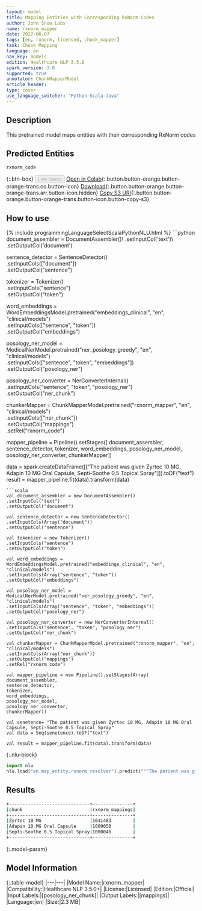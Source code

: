 ```yaml
---
layout: model
title: Mapping Entities with Corresponding RxNorm Codes
author: John Snow Labs
name: rxnorm_mapper
date: 2022-06-07
tags: [en, rxnorm, licensed, chunk_mapper]
task: Chunk Mapping
language: en
nav_key: models
edition: Healthcare NLP 3.5.0
spark_version: 3.0
supported: true
annotator: ChunkMapperModel
article_header:
type: cover
use_language_switcher: "Python-Scala-Java"
---
```


## Description

This pretrained model maps entities with their corresponding RxNorm codes

## Predicted Entities

`rxnorm_code`

{:.btn-box}
<button class="button button-orange" disabled>Live Demo</button>
[Open in Colab](https://colab.research.google.com/github/JohnSnowLabs/spark-nlp-workshop/blob/master/tutorials/Certification_Trainings/Healthcare/26.Chunk_Mapping.ipynb){:.button.button-orange.button-orange-trans.co.button-icon}
[Download](https://s3.amazonaws.com/auxdata.johnsnowlabs.com/clinical/models/rxnorm_mapper_en_3.5.0_3.0_1654614618628.zip){:.button.button-orange.button-orange-trans.arr.button-icon.hidden}
[Copy S3 URI](s3://auxdata.johnsnowlabs.com/clinical/models/rxnorm_mapper_en_3.5.0_3.0_1654614618628.zip){:.button.button-orange.button-orange-trans.button-icon.button-copy-s3}

## How to use



<div class="tabs-box" markdown="1">
{% include programmingLanguageSelectScalaPythonNLU.html %}
```python
document_assembler = DocumentAssembler()\
.setInputCol('text')\
.setOutputCol('document')

sentence_detector = SentenceDetector()\
.setInputCols(["document"])\
.setOutputCol("sentence")

tokenizer = Tokenizer()\
.setInputCols("sentence")\
.setOutputCol("token")

word_embeddings = WordEmbeddingsModel.pretrained("embeddings_clinical", "en", "clinical/models")\
.setInputCols(["sentence", "token"])\
.setOutputCol("embeddings")

posology_ner_model = MedicalNerModel.pretrained("ner_posology_greedy", "en", "clinical/models")\
.setInputCols(["sentence", "token", "embeddings"])\
.setOutputCol("posology_ner")

posology_ner_converter = NerConverterInternal()\
.setInputCols("sentence", "token", "posology_ner")\
.setOutputCol("ner_chunk")

chunkerMapper = ChunkMapperModel.pretrained("rxnorm_mapper", "en", "clinical/models")\
.setInputCols(["ner_chunk"])\
.setOutputCol("mappings")\
.setRel("rxnorm_code") 

mapper_pipeline = Pipeline().setStages([
document_assembler,
sentence_detector,
tokenizer, 
word_embeddings,
posology_ner_model, 
posology_ner_converter, 
chunkerMapper])


data = spark.createDataFrame([["The patient was given Zyrtec 10 MG, Adapin 10 MG Oral Capsule, Septi-Soothe 0.5 Topical Spray"]]).toDF("text")
result = mapper_pipeline.fit(data).transform(data) 

```
```scala
val document_assembler = new DocumentAssembler()
.setInputCol("text")
.setOutputCol("document")

val sentence_detector = new SentenceDetector()
.setInputCols(Array("document"))
.setOutputCol("sentence")

val tokenizer = new Tokenizer()
.setInputCols("sentence")
.setOutputCol("token")

val word_embeddings = WordEmbeddingsModel.pretrained("embeddings_clinical", "en", "clinical/models")
.setInputCols(Array("sentence", "token"))
.setOutputCol("embeddings")

val posology_ner_model = MedicalNerModel.pretrained("ner_posology_greedy", "en", "clinical/models")
.setInputCols(Array("sentence", "token", "embeddings"))
.setOutputCol("posology_ner")

val posology_ner_converter = new NerConverterInternal()
.setInputCols("sentence", "token", "posology_ner")
.setOutputCol("ner_chunk")

val chunkerMapper = ChunkMapperModel.pretrained("rxnorm_mapper", "en", "clinical/models")
.setInputCols(Array("ner_chunk"))
.setOutputCol("mappings")
.setRel("rxnorm_code") 

val mapper_pipeline = new Pipeline().setStages(Array(
document_assembler,
sentence_detector,
tokenizer, 
word_embeddings,
posology_ner_model, 
posology_ner_converter, 
chunkerMapper))

val senetence= "The patient was given Zyrtec 10 MG, Adapin 10 MG Oral Capsule, Septi-Soothe 0.5 Topical Spray"
val data = Seq(senetence).toDF("text")

val result = mapper_pipeline.fit(data).transform(data) 
```


{:.nlu-block}
```python
import nlu
nlu.load("en.map_entity.rxnorm_resolver").predict("""The patient was given Zyrtec 10 MG, Adapin 10 MG Oral Capsule, Septi-Soothe 0.5 Topical Spray""")
```

</div>

## Results

```bash
+------------------------------+---------------+
|chunk                         |rxnorm_mappings|
+------------------------------+---------------+
|Zyrtec 10 MG                  |1011483        |
|Adapin 10 MG Oral Capsule     |1000050        |
|Septi-Soothe 0.5 Topical Spray|1000046        |
+------------------------------+---------------+
```

{:.model-param}
## Model Information

{:.table-model}
|---|---|
|Model Name:|rxnorm_mapper|
|Compatibility:|Healthcare NLP 3.5.0+|
|License:|Licensed|
|Edition:|Official|
|Input Labels:|[posology_ner_chunk]|
|Output Labels:|[mappings]|
|Language:|en|
|Size:|2.3 MB|